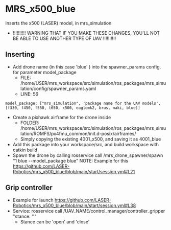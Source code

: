 # MRS_x500_blue
Inserts the x500 (LASER) model, in mrs_simulation
* !!!!!!!!!! WARNING THAT IF YOU MAKE THESE CHANGES, YOU'LL NOT BE ABLE TO USE ANOTHER TYPE OF UAV !!!!!!!!!!
## Inserting
* Add drone name (in this case 'blue' ) into the spawner_params config, for parameter model_package 
  - FILE: /home/USER/mrs_workspace/src/simulation/ros_packages/mrs_simulation/config/spawner_params.yaml
  - LINE: 56
```
model_package: ["mrs_simulation", 'package name for the UAV models', [f330, f450, f550, t650, x500, eaglemk2, brus, naki, blue]]
```
* Create a pixhawk airframe for the drone inside 
  - FOLDER: /home/USER/mrs_workspace/src/simulation/ros_packages/mrs_simulation/ROMFS/px4fmu_common/init.d-posix/airframes/ 
  - Simply copying the existing 4001_x500, and saving it as 4001_blue
* Add this package into your workspace/src, and build workspace with catkin build
* Spawn the drone by calling rosservice call /mrs_drone_spawner/spawn "1 blue --model_package blue" 
  NOTE: Example for this https://github.com/LASER-Robotics/mrs_x500_blue/blob/main/start/session.yml#L21 
  
## Grip controller
* Example for launch https://github.com/LASER-Robotics/mrs_x500_blue/blob/main/start/session.yml#L38
* Service: rosservice call /UAV_NAME/control_manager/controller_gripper "stance: ''"
  - Stance can be 'open' and 'close'

